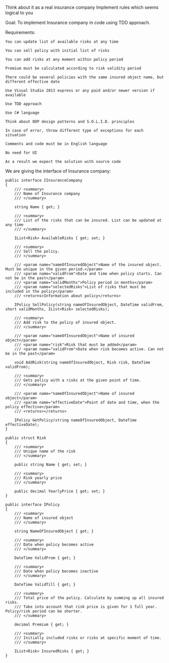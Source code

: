 Think about it as a real insurance company Implement rules which seems logical to you

Goal:
    To implement Insurance company in code using TDD approach.

Requirements:

    You can update list of available risks at any time

    You can sell policy with initial list of risks

    You can add risks at any moment within policy period

    Premium must be calculated according to risk validity period

    There could be several policies with the same insured object name, but different effective date

    Use Visual Studio 2013 express or any paid and/or newer version if available

    Use TDD approach

    Use C# language

    Think about OOP design patterns and S.O.L.I.D. principles

    In case of error, throw different type of exceptions for each situation

    Comments and code must be in English language

    No need for UI

    As a result we expect the solution with source code

We are giving the interface of Insurance company:

    public interface IInsuranceCompany
    {
        /// <summary>
        /// Name of Insurance company
        /// </summary>

        string Name { get; }

        /// <summary>
        /// List of the risks that can be insured. List can be updated at any time
        /// </summary>

        IList<Risk> AvailableRisks { get; set; }

        /// <summary>
        /// Sell the policy.
        /// </summary>

        /// <param name="nameOfInsuredObject">Name of the insured object. Must be unique in the given period.</param>
        /// <param name="validFrom">Date and time when policy starts. Can not be in the past</param>
        /// <param name="validMonths">Policy period in months</param>
        /// <param name="selectedRisks">List of risks that must be included in the policy</param>
        /// <returns>Information about policy</returns>

        IPolicy SellPolicy(string nameOfInsuredObject, DateTime validFrom, short validMonths, IList<Risk> selectedRisks);

        /// <summary>
        /// Add risk to the policy of insured object.
        /// </summary>

        /// <param name="nameOfInsuredObject">Name of insured object</param>
        /// <param name="risk">Risk that must be added</param>
        /// <param name="validFrom">Date when risk becomes active. Can not be in the past</param>

        void AddRisk(string nameOfInsuredObject, Risk risk, DateTime validFrom);

        /// <summary>
        /// Gets policy with a risks at the given point of time.
        /// </summary>

        /// <param name="nameOfInsuredObject">Name of insured object</param>
        /// <param name="effectiveDate">Point of date and time, when the policy effective</param>
        /// <returns></returns>

        IPolicy GetPolicy(string nameOfInsuredObject, DateTime effectiveDate);
    }

    public struct Risk 
    {
        /// <summary>
        /// Unique name of the risk
        /// </summary>

        public string Name { get; set; }

        /// <summary>
        /// Risk yearly price
        /// </summary>

        public decimal YearlyPrice { get; set; }
    }

    public interface IPolicy 
    {
        /// <summary>
        /// Name of insured object
        /// </summary>

        string NameOfInsuredObject { get; }

        /// <summary>
        /// Date when policy becomes active
        /// </summary>

        DateTime ValidFrom { get; }

        /// <summary>
        /// Date when policy becomes inactive
        /// </summary>

        DateTime ValidTill { get; }

        /// <summary>
        /// Total price of the policy. Calculate by summing up all insured risks.
        /// Take into account that risk price is given for 1 full year. Policy/risk period can be shorter.
        /// </summary>

        decimal Premium { get; }

        /// <summary>
        /// Initially included risks or risks at specific moment of time.
        /// </summary>
        
        IList<Risk> InsuredRisks { get; }
    }
